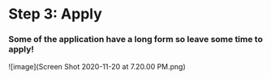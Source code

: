 # Step 3: Apply 

### Some of the application have a long form so leave some time to apply! 

![image](Screen Shot 2020-11-20 at 7.20.00 PM.png)

